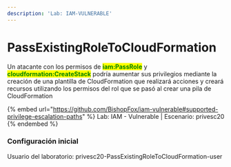 ```yaml
---
description: 'Lab: IAM-VULNERABLE'
---
```


# PassExistingRoleToCloudFormation

Un atacante con los permisos de <mark style="color:green;">**iam:PassRole**</mark> y <mark style="color:green;">**cloudformation:CreateStack**</mark> podría aumentar sus privilegios mediante la creación de una plantilla de CloudFormation que realizará acciones y creará recursos utilizando los permisos del rol que se pasó al crear una pila de CloudFormation

{% embed url="https://github.com/BishopFox/iam-vulnerable#supported-privilege-escalation-paths" %}
Lab: IAM - Vulnerable | Escenario: privesc20
{% endembed %}

### Configuración inicial

Usuario del laboratorio: privesc20-PassExistingRoleToCloudFormation-user







